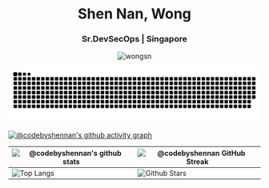 <h1 align="center">Shen Nan, Wong</h1>
<h3 align="center">Sr.DevSecOps | Singapore</h3>

<p align="center"> 
  <img src="https://komarev.com/ghpvc/?username=wongsn&label=Profile%20views&color=0e75b6&style=flat" alt="wongsn" /> 
</p>

<div align="center">
  <a href="https://codebyshennan.github.io/codebyshennan/">
  <img src="https://github.com/codebyshennan/codebyshennan/blob/main/grid-snake.svg" alt="snake" /></a>
</div>

[![@codebyshennan's github activity graph](https://github-readme-activity-graph.vercel.app/graph?username=codebyshennan)](https://github.com/ashutosh00710/github-readme-activity-graph)

| ![@codebyshennan's github stats](https://github-readme-stats.vercel.app/api?username=codebyshennan&show_icons=true&theme=tokyonight) | ![@codebyshennan GitHub Streak](https://github-readme-streak-stats.herokuapp.com/?user=codebyshennan&theme=tokyonight) |
| --- | --- |
| ![Top Langs](https://github-readme-stats.vercel.app/api/top-langs/?username=codebyshennan&theme=tokyonight) | ![Github Stars](https://github-readme-stats.vercel.app/api?username=codebyshennan&show_icons=true&locale=en&count_private=true&hide_rank=true&custom_title=My%20GitHub%20Stats&disable_animations=true&theme=tokyonight) |
